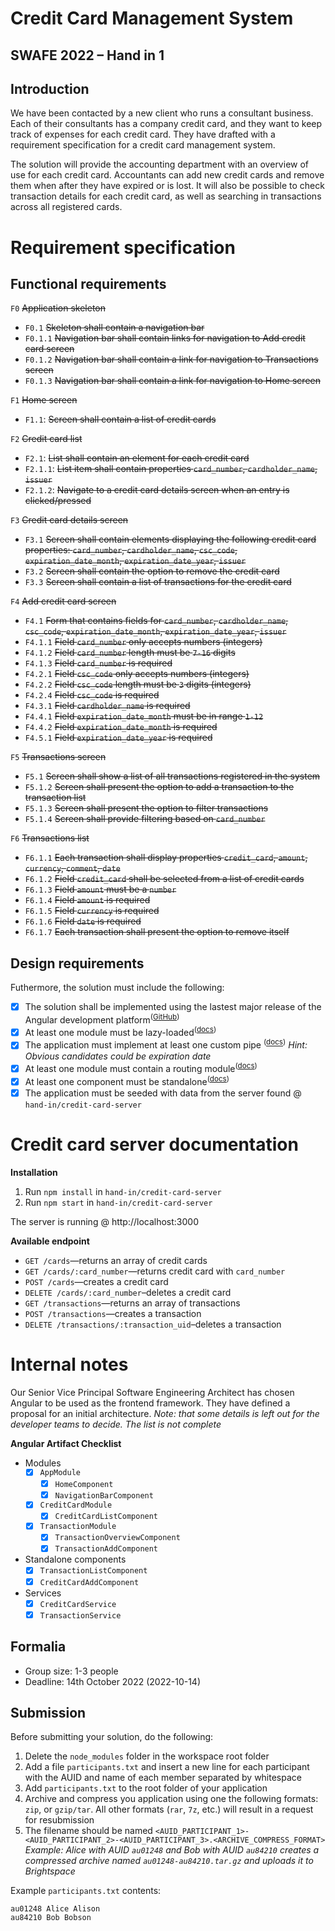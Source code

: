 # Credit Card Management System
## SWAFE 2022 – Hand in 1
## Introduction
We have been contacted by a new client who runs a consultant business. Each of their consultants has a company credit card, and they want to keep track of expenses for each credit card. They have drafted with a requirement specification for a credit card management system.

The solution will provide the accounting department with an overview of use for each credit card. Accountants can add new credit cards and remove them when after they have expired or is lost. It will also be possible to check transaction details for each credit card, as well as searching in transactions across all registered cards.

# Requirement specification
## Functional requirements
`F0` ~~Application skeleton~~
- `F0.1` ~~Skeleton shall contain a navigation bar~~
- `F0.1.1` ~~Navigation bar shall contain links for navigation to Add credit card screen~~
- `F0.1.2` ~~Navigation bar shall contain a link for navigation to Transactions screen~~
- `F0.1.3` ~~Navigation bar shall contain a link for navigation to Home screen~~
  
`F1` ~~Home screen~~
- `F1.1`: ~~Screen shall contain a list of credit cards~~

`F2` ~~Credit card list~~
- `F2.1`: ~~List shall contain an element for each credit card~~
- `F2.1.1`: ~~List item shall contain properties `card_number`, `cardholder_name`, `issuer`~~
- `F2.1.2`: ~~Navigate to a credit card details screen when an entry is clicked/pressed~~

`F3` ~~Credit card details screen~~
- `F3.1` ~~Screen shall contain elements displaying the following credit card properties: `card_number`, `cardholder_name`, `csc_code`, `expiration_date_month`, `expiration_date_year`, `issuer`~~
- `F3.2` ~~Screen shall contain the option to remove the credit card~~
- `F3.3` ~~Screen shall contain a list of transactions for the credit card~~

`F4` ~~Add credit card screen~~
- `F4.1` ~~Form that contains fields for `card_number`, `cardholder_name`, `csc_code`, `expiration_date_month`, `expiration_date_year`, `issuer`~~
- `F4.1.1` ~~Field `card_number` only accepts numbers (integers)~~
- `F4.1.2` ~~Field `card_number` length must be `7-16` digits~~
- `F4.1.3` ~~Field `card_number` is required~~
- `F4.2.1` ~~Field `csc_code` only accepts numbers (integers)~~
- `F4.2.2` ~~Field `csc_code` length must be `3` digits (integers)~~
- `F4.2.4` ~~Field `csc_code` is required~~
- `F4.3.1` ~~Field `cardholder_name` is required~~
- `F4.4.1` ~~Field `expiration_date_month` must be in range `1-12`~~
- `F4.4.2` ~~Field `expiration_date_month` is required~~
- `F4.5.1` ~~Field `expiration_date_year` is required~~

`F5` ~~Transactions screen~~
- `F5.1` ~~Screen shall show a list of all transactions registered in the system~~
- `F5.1.2` ~~Screen shall present the option to add a transaction to the transaction list~~
- `F5.1.3` ~~Screen shall present the option to filter transactions~~
- `F5.1.4` ~~Screen shall provide filtering based on `card_number`~~ 

`F6` ~~Transactions list~~
- `F6.1.1` ~~Each transaction shall display properties `credit_card`, `amount`, `currency`, `comment`, `date`~~
- `F6.1.2` ~~Field `credit_card` shall be selected from a list of credit cards~~
- `F6.1.3` ~~Field `amount` must be a `number`~~
- `F6.1.4` ~~Field `amount` is required~~
- `F6.1.5` ~~Field `currency` is required~~
- `F6.1.6` ~~Field `date` is required~~
- `F6.1.7` ~~Each transaction shall present the option to remove itself~~

## Design requirements 
Futhermore, the solution must include the following:
- [x] The solution shall be implemented using the lastest major release of the Angular development platform<sup>(<a href="https://github.com/angular/angular/releases">GitHub</a>)</sup>
- [x] At least one module must be lazy-loaded<sup>(<a href="https://angular.io/guide/lazy-loading-ngmodules">docs</a>)</sup>
- [x] The application must implement at least one custom pipe <sup>(<a href="https://angular.io/guide/pipes#creating-pipes-for-custom-data-transformations">docs</a>)</sup> _Hint: Obvious candidates could be expiration date_
- [x] At least one module must contain a routing module<sup>(<a href="https://angular.io/guide/lazy-loading-ngmodules">docs</a>)</sup>
- [x] At least one component must be standalone<sup>(<a href="https://angular.io/guide/standalone-components">docs</a>)</sup>
- [x] The application must be seeded with data from the server found @ `hand-in/credit-card-server`

# Credit card server documentation
**Installation** 
1. Run `npm install` in `hand-in/credit-card-server`
2. Run `npm start` in `hand-in/credit-card-server`

The server is running @ http://localhost:3000

**Available endpoint**
- `GET /cards`—returns an array of credit cards
- `GET /cards/:card_number`—returns credit card with `card_number`
- `POST /cards`—creates a credit card
- `DELETE /cards/:card_number`–deletes a credit card
- `GET /transactions`—returns an array of transactions
- `POST /transactions`—creates a transaction
- `DELETE /transactions/:transaction_uid`–deletes a transaction

# Internal notes
Our Senior Vice Principal Software Engineering Architect has chosen Angular to be used as the frontend framework. They have defined a proposal for an initial architecture. _Note: that some details is left out for the developer teams to decide. The list is not complete_

**Angular Artifact Checklist**
- Modules
  - [x] `AppModule`
    - [x] `HomeComponent`
    - [x] `NavigationBarComponent`
  - [x] `CreditCardModule`
    - [x] `CreditCardListComponent`
  - [x] `TransactionModule`
    - [x] `TransactionOverviewComponent`
    - [x] `TransactionAddComponent`
- Standalone components
  - [x] `TransactionListComponent`
  - [x] `CreditCardAddComponent`
- Services
  - [x] `CreditCardService`
  - [x] `TransactionService`

## Formalia

- Group size: 1-3 people
- Deadline: 14th October 2022 (2022-10-14)

## Submission
Before submitting your solution, do the following:
1. Delete the `node_modules` folder in the workspace root folder
2. Add a file `participants.txt` and insert a new line for each participant with the AUID and name of each member separated by whitespace
3. Add `participants.txt` to the root folder of your application
4. Archive and compress you application using one the following formats: `zip`, or `gzip/tar`. All other formats (`rar`, `7z`, etc.) will result in a request for resubmission
5. The filename should be named `<AUID_PARTICIPANT_1>-<AUID_PARTICIPANT_2>-<AUID_PARTICIPANT_3>.<ARCHIVE_COMPRESS_FORMAT>` _Example: Alice with AUID `au01248` and Bob with AUID `au84210` creates a compressed archive named `au01248-au84210.tar.gz` and uploads it to Brightspace_

Example `participants.txt` contents:
```
au01248 Alice Alison
au84210 Bob Bobson
```
